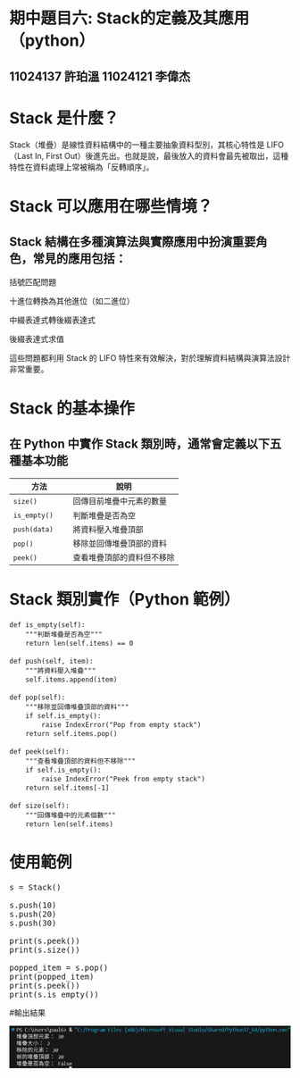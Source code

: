# 期中題目六: Stack的定義及其應用（python）
## 11024137 許珀溫     11024121 李偉杰

# Stack 是什麼？
Stack（堆疊）是線性資料結構中的一種主要抽象資料型別，其核心特性是 LIFO（Last In, First Out）後進先出。也就是說，最後放入的資料會最先被取出，這種特性在資料處理上常被稱為「反轉順序」。

# Stack 可以應用在哪些情境？
## Stack 結構在多種演算法與實際應用中扮演重要角色，常見的應用包括：

括號匹配問題 

十進位轉換為其他進位（如二進位）

中綴表達式轉後綴表達式

後綴表達式求值

這些問題都利用 Stack 的 LIFO 特性來有效解決，對於理解資料結構與演算法設計非常重要。

# Stack 的基本操作
## 在 Python 中實作 Stack 類別時，通常會定義以下五種基本功能
| 方法           | 說明         |
| ------------ | ------------ |
| `size()`   | 回傳目前堆疊中元素的數量 |
| `is_empty()`     | 判斷堆疊是否為空      |
| `push(data)	`      | 將資料壓入堆疊頂部    |
| `pop()`     | 	移除並回傳堆疊頂部的資料  |
| `peek()` | 查看堆疊頂部的資料但不移除      |

#  Stack 類別實作（Python 範例）
    def is_empty(self):
        """判斷堆疊是否為空"""
        return len(self.items) == 0

    def push(self, item):
        """將資料壓入堆疊"""
        self.items.append(item)

    def pop(self):
        """移除並回傳堆疊頂部的資料"""
        if self.is_empty():
            raise IndexError("Pop from empty stack")
        return self.items.pop()

    def peek(self):
        """查看堆疊頂部的資料但不移除"""
        if self.is_empty():
            raise IndexError("Peek from empty stack")
        return self.items[-1]

    def size(self):
        """回傳堆疊中的元素個數"""
        return len(self.items)
# 使用範例
<pre>
s = Stack()

s.push(10)
s.push(20)
s.push(30)

print(s.peek())
print(s.size())

popped_item = s.pop()
print(popped_item)
print(s.peek())
print(s.is_empty())
</pre>

#輸出結果

![01](https://github.com/XUPOWEN/Stack/blob/main/code.png)

